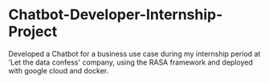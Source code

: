 # Chatbot-Developer-Internship-Project
Developed a Chatbot for a business use case during my internship period at 'Let the data confess' company, using the RASA framework and deployed with google cloud and docker.
